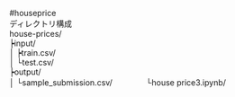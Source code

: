 #houseprice  
ディレクトリ構成  
house-prices/  
            ┝input/  
            │           ┝train.csv/  
            │           └test.csv/  
            ┝output/  
            │           └sample_submission.csv/　　　　
            └house price3.ipynb/  
       
